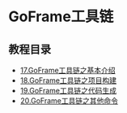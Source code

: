 # GoFrame工具链

## 教程目录

* [17.GoFrame工具链之基本介绍](17.GoFrame工具链之基本介绍.md)
* [18.GoFrame工具链之项目构建](18.GoFrame工具链之项目构建.md)
* [19.GoFrame工具链之代码生成](19.GoFrame工具链之代码生成.md)
* [20.GoFrame工具链之其他命令](20.GoFrame工具链之其他命令.md)
